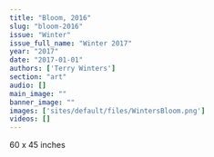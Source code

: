 ```yaml
---
title: "Bloom, 2016"
slug: "bloom-2016"
issue: "Winter"
issue_full_name: "Winter 2017"
year: "2017"
date: "2017-01-01"
authors: ['Terry Winters']
section: "art"
audio: []
main_image: ""
banner_image: ""
images: ['sites/default/files/WintersBloom.png']
videos: []
---
```

60 x 45 inches

